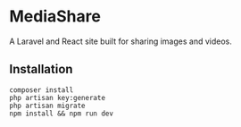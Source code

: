 # MediaShare
A Laravel and React site built for sharing images and videos.

## Installation
```
composer install
php artisan key:generate
php artisan migrate
npm install && npm run dev
``` 
